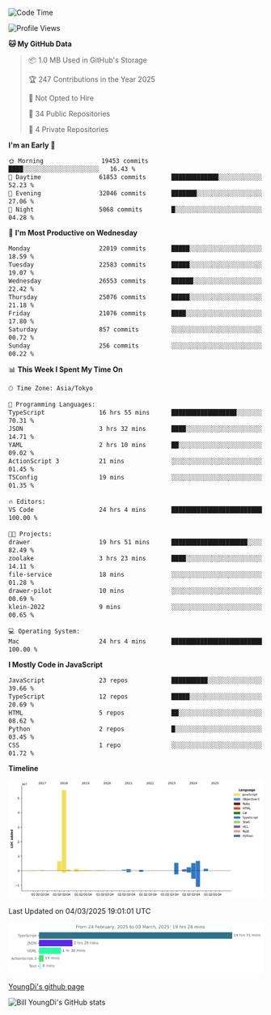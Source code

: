 <!--START_SECTION:waka-->
![Code Time](http://img.shields.io/badge/Code%20Time-1%2C238%20hrs-blue)

![Profile Views](http://img.shields.io/badge/Profile%20Views-0-blue)

**🐱 My GitHub Data** 

> 📦 1.0 MB Used in GitHub's Storage 
 > 
> 🏆 247 Contributions in the Year 2025
 > 
> 🚫 Not Opted to Hire
 > 
> 📜 34 Public Repositories 
 > 
> 🔑 4 Private Repositories 
 > 
**I'm an Early 🐤** 

```text
🌞 Morning                19453 commits       ████░░░░░░░░░░░░░░░░░░░░░   16.43 % 
🌆 Daytime                61853 commits       █████████████░░░░░░░░░░░░   52.23 % 
🌃 Evening                32046 commits       ███████░░░░░░░░░░░░░░░░░░   27.06 % 
🌙 Night                  5068 commits        █░░░░░░░░░░░░░░░░░░░░░░░░   04.28 % 
```
📅 **I'm Most Productive on Wednesday** 

```text
Monday                   22019 commits       █████░░░░░░░░░░░░░░░░░░░░   18.59 % 
Tuesday                  22583 commits       █████░░░░░░░░░░░░░░░░░░░░   19.07 % 
Wednesday                26553 commits       ██████░░░░░░░░░░░░░░░░░░░   22.42 % 
Thursday                 25076 commits       █████░░░░░░░░░░░░░░░░░░░░   21.18 % 
Friday                   21076 commits       ████░░░░░░░░░░░░░░░░░░░░░   17.80 % 
Saturday                 857 commits         ░░░░░░░░░░░░░░░░░░░░░░░░░   00.72 % 
Sunday                   256 commits         ░░░░░░░░░░░░░░░░░░░░░░░░░   00.22 % 
```


📊 **This Week I Spent My Time On** 

```text
🕑︎ Time Zone: Asia/Tokyo

💬 Programming Languages: 
TypeScript               16 hrs 55 mins      ██████████████████░░░░░░░   70.31 % 
JSON                     3 hrs 32 mins       ████░░░░░░░░░░░░░░░░░░░░░   14.71 % 
YAML                     2 hrs 10 mins       ██░░░░░░░░░░░░░░░░░░░░░░░   09.02 % 
ActionScript 3           21 mins             ░░░░░░░░░░░░░░░░░░░░░░░░░   01.45 % 
TSConfig                 19 mins             ░░░░░░░░░░░░░░░░░░░░░░░░░   01.35 % 

🔥 Editors: 
VS Code                  24 hrs 4 mins       █████████████████████████   100.00 % 

🐱‍💻 Projects: 
drawer                   19 hrs 51 mins      █████████████████████░░░░   82.49 % 
zoolake                  3 hrs 23 mins       ████░░░░░░░░░░░░░░░░░░░░░   14.11 % 
file-service             18 mins             ░░░░░░░░░░░░░░░░░░░░░░░░░   01.28 % 
drawer-pilot             10 mins             ░░░░░░░░░░░░░░░░░░░░░░░░░   00.69 % 
klein-2022               9 mins              ░░░░░░░░░░░░░░░░░░░░░░░░░   00.65 % 

💻 Operating System: 
Mac                      24 hrs 4 mins       █████████████████████████   100.00 % 
```

**I Mostly Code in JavaScript** 

```text
JavaScript               23 repos            ██████████░░░░░░░░░░░░░░░   39.66 % 
TypeScript               12 repos            █████░░░░░░░░░░░░░░░░░░░░   20.69 % 
HTML                     5 repos             ██░░░░░░░░░░░░░░░░░░░░░░░   08.62 % 
Python                   2 repos             █░░░░░░░░░░░░░░░░░░░░░░░░   03.45 % 
CSS                      1 repo              ░░░░░░░░░░░░░░░░░░░░░░░░░   01.72 % 
```



**Timeline**

![Lines of Code chart](https://raw.githubusercontent.com/Youngdi/Youngdi/master/assets/bar_graph.png)


 Last Updated on 04/03/2025 19:01:01 UTC
<!--END_SECTION:waka-->

![wakatime](./images/stat.svg)

[YoungDi's github page](https://youngdi.github.io)

![Bill YoungDi's GitHub stats](https://github-readme-stats.vercel.app/api?username=youngdi&count_private=true&show_icons=true)
